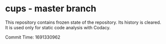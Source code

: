 # cups - master branch

This repository contains frozen state of the repository.
Its history is cleared. It is used only for static code
analysis with Codacy.

Commit Time: 1691330962
